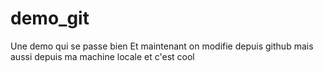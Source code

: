 # demo_git
Une demo qui se passe bien
Et maintenant on modifie depuis github
mais aussi depuis ma machine locale et c'est cool
